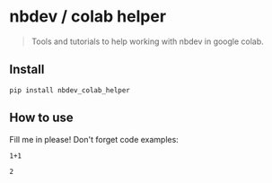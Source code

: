 # nbdev / colab helper
> Tools and tutorials to help working with nbdev in google colab.


## Install

`pip install nbdev_colab_helper`

## How to use

Fill me in please! Don't forget code examples:

```
1+1
```




    2


